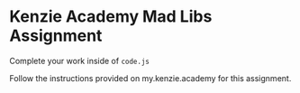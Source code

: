 # Kenzie Academy Mad Libs Assignment

Complete your work inside of `code.js`

Follow the instructions provided on my.kenzie.academy for this assignment.
